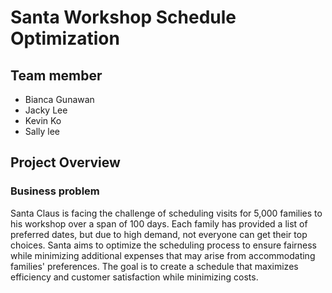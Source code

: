 # Santa Workshop Schedule Optimization
## Team member
- Bianca Gunawan
- Jacky Lee
- Kevin Ko
- Sally lee


## Project Overview
### Business problem
Santa Claus is facing the challenge of scheduling visits for 5,000 families to his workshop over a span of 100 days. Each family has provided a list of preferred dates, but due to high demand, not everyone can get their top choices. Santa aims to optimize the scheduling process to ensure fairness while minimizing additional expenses that may arise from accommodating families' preferences. The goal is to create a schedule that maximizes efficiency and customer satisfaction while minimizing costs.

